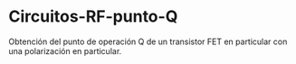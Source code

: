 # Circuitos-RF-punto-Q
Obtención del punto de operación Q  de un  transistor FET en particular con una polarización en particular.
